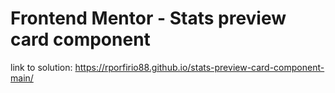 # Frontend Mentor - Stats preview card component

link to solution:
https://rporfirio88.github.io/stats-preview-card-component-main/


